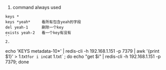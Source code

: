 1. command always used
```
keys *
keys *yeah*		看所有包含yeah的字段
del yeah-1		删除一个key
exists yeah-2	看一个key有没有
``
2. 
```
echo 'KEYS metadata-10*' | redis-cli -h 192.168.1.151 -p 7379 | awk '{print $1}' > 1.txt`
for i in `cat 1.txt` ; do echo "get $i" | redis-cli -h 192.168.1.151 -p 7379; done
```
